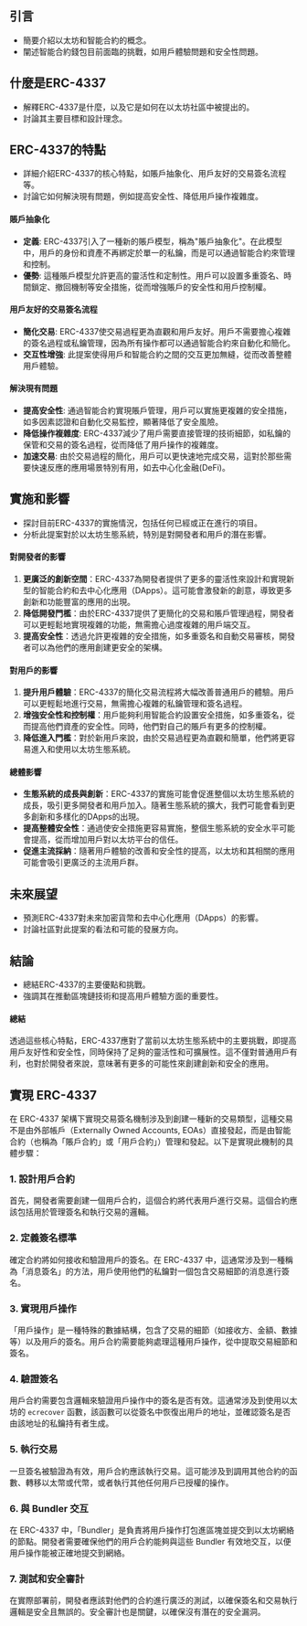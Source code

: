 ## 引言
 - 簡要介紹以太坊和智能合約的概念。
 - 闡述智能合約錢包目前面臨的挑戰，如用戶體驗問題和安全性問題。

##  什麼是ERC-4337
 - 解釋ERC-4337是什麼，以及它是如何在以太坊社區中被提出的。
 - 討論其主要目標和設計理念。

##  ERC-4337的特點
 - 詳細介紹ERC-4337的核心特點，如賬戶抽象化、用戶友好的交易簽名流程等。
 - 討論它如何解決現有問題，例如提高安全性、降低用戶操作複雜度。

#### 賬戶抽象化
- **定義**: ERC-4337引入了一種新的賬戶模型，稱為"賬戶抽象化"。在此模型中，用戶的身份和資產不再綁定於單一的私鑰，而是可以通過智能合約來管理和控制。
- **優勢**: 這種賬戶模型允許更高的靈活性和定制性。用戶可以設置多重簽名、時間鎖定、撤回機制等安全措施，從而增強賬戶的安全性和用戶控制權。

#### 用戶友好的交易簽名流程
- **簡化交易**: ERC-4337使交易過程更為直觀和用戶友好。用戶不需要擔心複雜的簽名過程或私鑰管理，因為所有操作都可以通過智能合約來自動化和簡化。
- **交互性增強**: 此提案使得用戶和智能合約之間的交互更加無縫，從而改善整體用戶體驗。

#### 解決現有問題
- **提高安全性**: 通過智能合約實現賬戶管理，用戶可以實施更複雜的安全措施，如多因素認證和自動化交易監控，顯著降低了安全風險。
- **降低操作複雜度**: ERC-4337減少了用戶需要直接管理的技術細節，如私鑰的保管和交易的簽名過程，從而降低了用戶操作的複雜度。
- **加速交易**: 由於交易過程的簡化，用戶可以更快速地完成交易，這對於那些需要快速反應的應用場景特別有用，如去中心化金融(DeFi)。

##  實施和影響
  - 探討目前ERC-4337的實施情況，包括任何已經或正在進行的項目。
  - 分析此提案對於以太坊生態系統，特別是對開發者和用戶的潛在影響。

#### 對開發者的影響
1. **更廣泛的創新空間**：ERC-4337為開發者提供了更多的靈活性來設計和實現新型的智能合約和去中心化應用（DApps）。這可能會激發新的創意，導致更多創新和功能豐富的應用的出現。
2. **降低開發門檻**：由於ERC-4337提供了更簡化的交易和賬戶管理過程，開發者可以更輕鬆地實現複雜的功能，無需擔心過度複雜的用戶端交互。
3. **提高安全性**：透過允許更複雜的安全措施，如多重簽名和自動交易審核，開發者可以為他們的應用創建更安全的架構。

#### 對用戶的影響
1. **提升用戶體驗**：ERC-4337的簡化交易流程將大幅改善普通用戶的體驗。用戶可以更輕鬆地進行交易，無需擔心複雜的私鑰管理和簽名過程。
2. **增強安全性和控制權**：用戶能夠利用智能合約設置安全措施，如多重簽名，從而提高他們資產的安全性。同時，他們對自己的賬戶有更多的控制權。
3. **降低進入門檻**：對於新用戶來說，由於交易過程更為直觀和簡單，他們將更容易進入和使用以太坊生態系統。

#### 總體影響
- **生態系統的成長與創新**：ERC-4337的實施可能會促進整個以太坊生態系統的成長，吸引更多開發者和用戶加入。隨著生態系統的擴大，我們可能會看到更多創新和多樣化的DApps的出現。
- **提高整體安全性**：通過使安全措施更容易實施，整個生態系統的安全水平可能會提高，從而增加用戶對以太坊平台的信任。
- **促進主流採納**：隨著用戶體驗的改善和安全性的提高，以太坊和其相關的應用可能會吸引更廣泛的主流用戶群。

##  未來展望
  - 預測ERC-4337對未來加密貨幣和去中心化應用（DApps）的影響。
  - 討論社區對此提案的看法和可能的發展方向。

##  結論
  - 總結ERC-4337的主要優點和挑戰。
  - 強調其在推動區塊鏈技術和提高用戶體驗方面的重要性。


#### 總結
透過這些核心特點，ERC-4337應對了當前以太坊生態系統中的主要挑戰，即提高用戶友好性和安全性，同時保持了足夠的靈活性和可擴展性。這不僅對普通用戶有利，也對於開發者來說，意味著有更多的可能性來創建創新和安全的應用。

## 實現 ERC-4337 

在 ERC-4337 架構下實現交易簽名機制涉及到創建一種新的交易類型，這種交易不是由外部帳戶（Externally Owned Accounts, EOAs）直接發起，而是由智能合約（也稱為「賬戶合約」或「用戶合約」）管理和發起。以下是實現此機制的具體步驟：

### 1. 設計用戶合約
首先，開發者需要創建一個用戶合約，這個合約將代表用戶進行交易。這個合約應該包括用於管理簽名和執行交易的邏輯。

### 2. 定義簽名標準
確定合約將如何接收和驗證用戶的簽名。在 ERC-4337 中，這通常涉及到一種稱為「消息簽名」的方法，用戶使用他們的私鑰對一個包含交易細節的消息進行簽名。

### 3. 實現用戶操作
「用戶操作」是一種特殊的數據結構，包含了交易的細節（如接收方、金額、數據等）以及用戶的簽名。用戶合約需要能夠處理這種用戶操作，從中提取交易細節和簽名。

### 4. 驗證簽名
用戶合約需要包含邏輯來驗證用戶操作中的簽名是否有效。這通常涉及到使用以太坊的 `ecrecover` 函數，該函數可以從簽名中恢復出用戶的地址，並確認簽名是否由該地址的私鑰持有者生成。

### 5. 執行交易
一旦簽名被驗證為有效，用戶合約應該執行交易。這可能涉及到調用其他合約的函數、轉移以太幣或代幣，或者執行其他任何用戶已授權的操作。

### 6. 與 Bundler 交互
在 ERC-4337 中，「Bundler」是負責將用戶操作打包進區塊並提交到以太坊網絡的節點。開發者需要確保他們的用戶合約能夠與這些 Bundler 有效地交互，以便用戶操作能被正確地提交到網絡。

### 7. 測試和安全審計
在實際部署前，開發者應該對他們的合約進行廣泛的測試，以確保簽名和交易執行邏輯是安全且無誤的。安全審計也是關鍵，以確保沒有潛在的安全漏洞。
